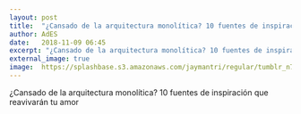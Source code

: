 ```yaml
---
layout: post
title:  "¿Cansado de la arquitectura monolítica? 10 fuentes de inspiración que reavivarán tu amor"
author: AdES
date:   2018-11-09 06:45
excerpt: "¿Cansado de la arquitectura monolítica? 10 fuentes de inspiración que reavivarán tu amor"
external_image: true
image:  https://splashbase.s3.amazonaws.com/jaymantri/regular/tumblr_n72rfjzUID1qfirfao1_1280.jpg
---
```

¿Cansado de la arquitectura monolítica? 10 fuentes de inspiración que reavivarán tu amor